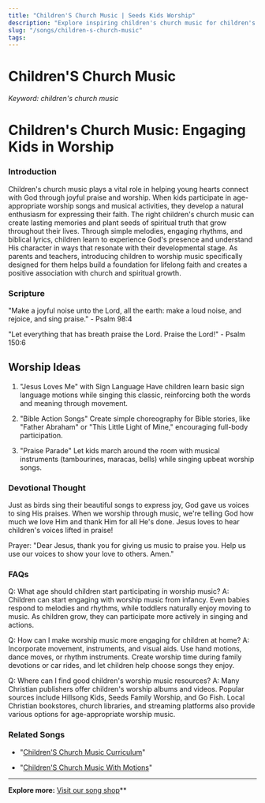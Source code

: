 ```yaml
---
title: "Children'S Church Music | Seeds Kids Worship"
description: "Explore inspiring children's church music for children's worship and faith development. Biblical music resources for families and ministry."
slug: "/songs/children-s-church-music"
tags:
---
```


# Children'S Church Music

_Keyword: children's church music_

# Children's Church Music: Engaging Kids in Worship

### Introduction
Children's church music plays a vital role in helping young hearts connect with God through joyful praise and worship. When kids participate in age-appropriate worship songs and musical activities, they develop a natural enthusiasm for expressing their faith. The right children's church music can create lasting memories and plant seeds of spiritual truth that grow throughout their lives. Through simple melodies, engaging rhythms, and biblical lyrics, children learn to experience God's presence and understand His character in ways that resonate with their developmental stage. As parents and teachers, introducing children to worship music specifically designed for them helps build a foundation for lifelong faith and creates a positive association with church and spiritual growth.

### Scripture
"Make a joyful noise unto the Lord, all the earth: make a loud noise, and rejoice, and sing praise." - Psalm 98:4

"Let everything that has breath praise the Lord. Praise the Lord!" - Psalm 150:6

## Worship Ideas
1. "Jesus Loves Me" with Sign Language
Have children learn basic sign language motions while singing this classic, reinforcing both the words and meaning through movement.

2. "Bible Action Songs"
Create simple choreography for Bible stories, like "Father Abraham" or "This Little Light of Mine," encouraging full-body participation.

3. "Praise Parade"
Let kids march around the room with musical instruments (tambourines, maracas, bells) while singing upbeat worship songs.

### Devotional Thought
Just as birds sing their beautiful songs to express joy, God gave us voices to sing His praises. When we worship through music, we're telling God how much we love Him and thank Him for all He's done. Jesus loves to hear children's voices lifted in praise!

Prayer: "Dear Jesus, thank you for giving us music to praise you. Help us use our voices to show your love to others. Amen."

### FAQs

Q: What age should children start participating in worship music?
A: Children can start engaging with worship music from infancy. Even babies respond to melodies and rhythms, while toddlers naturally enjoy moving to music. As children grow, they can participate more actively in singing and actions.

Q: How can I make worship music more engaging for children at home?
A: Incorporate movement, instruments, and visual aids. Use hand motions, dance moves, or rhythm instruments. Create worship time during family devotions or car rides, and let children help choose songs they enjoy.

Q: Where can I find good children's worship music resources?
A: Many Christian publishers offer children's worship albums and videos. Popular sources include Hillsong Kids, Seeds Family Worship, and Go Fish. Local Christian bookstores, church libraries, and streaming platforms also provide various options for age-appropriate worship music.

### Related Songs

- "[Children'S Church Music Curriculum](/songs/children-s-church-music-curriculum/)"

- "[Children'S Church Music With Motions](/songs/children-s-church-music-with-motions/)"

---

**Explore more:** [Visit our song shop](https://seedskidsworship.com/shop)**

<!-- Schema Markup -->
<script type="application/ld+json">
{
  "@context": "https://schema.org",
  "@type": "MusicRecording",
  "name": "Children'S Church Music",
  "byArtist": {
    "@type": "MusicGroup",
    "name": "Seeds Kids Worship"
  },
  "isFamilyFriendly": true,
  "url": "https://seedskidsworship.com/songs/children-s-church-music/"
}
</script>